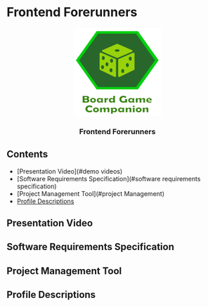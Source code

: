 # Frontend Forerunners

<p align="center">
  <a href="https://getbootstrap.com/">
    <img src="apps/client/src/assets/images/logo.png?raw=true" alt="Bootstrap logo" width="200" height="200">
  </a>
</p>

<h3 align="center">Frontend Forerunners</h3>

## Contents

- [Presentation Video](#demo videos)
- [Software Requirements Specification](#software requirements specification)
- [Project Management Tool](#project Management)
- [Profile Descriptions](#profiles)


## Presentation Video

## Software Requirements Specification

## Project Management Tool

## Profile Descriptions

